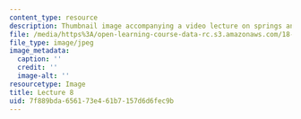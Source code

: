 ```yaml
---
content_type: resource
description: Thumbnail image accompanying a video lecture on springs and masses.
file: /media/https%3A/open-learning-course-data-rc.s3.amazonaws.com/18-085-computational-science-and-engineering-i-fall-2008/7f889bda656173e461b7157d6d6fec9b_8.jpg
file_type: image/jpeg
image_metadata:
  caption: ''
  credit: ''
  image-alt: ''
resourcetype: Image
title: Lecture 8
uid: 7f889bda-6561-73e4-61b7-157d6d6fec9b
---
```

